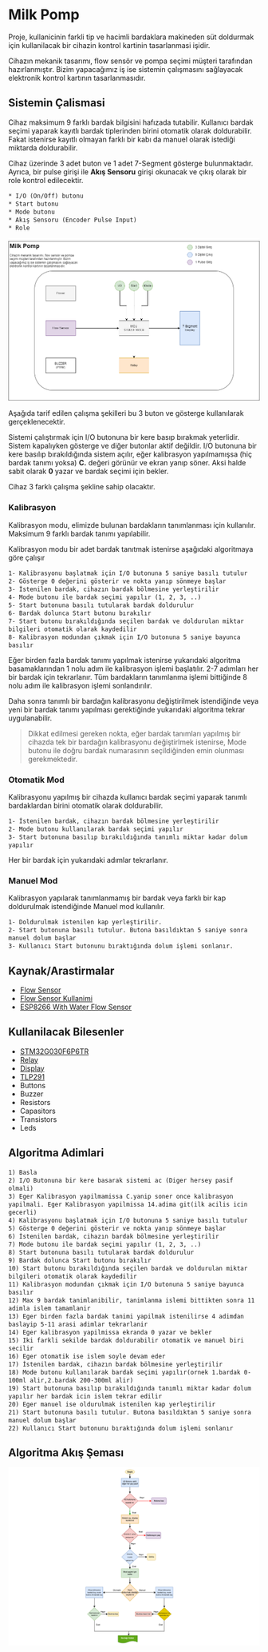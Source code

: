 # Milk Pomp
Proje, kullanicinin farkli tip ve hacimli bardaklara makineden süt doldurmak için kullanilacak bir cihazin kontrol kartinin tasarlanmasi işidir.

Cihazın mekanik tasarımı, flow sensör ve pompa seçimi müşteri tarafından hazırlanmıştır. Bizim yapacağımız iş ise sistemin çalışmasını sağlayacak elektronik kontrol kartının tasarlanmasıdır.

## Sistemin Çalismasi
Cihaz maksimum 9 farklı bardak bilgisini hafızada tutabilir. Kullanıcı bardak seçimi yaparak kayıtlı bardak tiplerinden birini otomatik olarak doldurabilir. Fakat istenirse kayıtlı olmayan farklı bir kabı da manuel olarak istediği miktarda doldurabilir.

Cihaz üzerinde 3 adet buton ve 1 adet 7-Segment gösterge bulunmaktadır. Ayrıca, bir pulse girişi ile **Akış Sensoru** girişi okunacak ve çıkış olarak bir role kontrol edilecektir.

	* I/O (On/Off) butonu
	* Start butonu
	* Mode butonu
	* Akış Sensoru (Encoder Pulse Input)
	* Role
	
![Block Diagram](docs/images/block_diagram.png)
	
Aşağıda tarif edilen çalışma şekilleri bu 3 buton ve gösterge kullanılarak gerçeklenecektir.

Sistemi çalıştırmak için I/O butonuna bir kere basıp bırakmak yeterlidir. Sistem kapalıyken gösterge ve diğer butonlar aktif değildir. I/O butonuna bir kere basılıp bırakıldığında sistem açılır, eğer kalibrasyon yapılmamışsa (hiç bardak tanımı yoksa) **C.** değeri görünür ve ekran yanıp söner. Aksi halde sabit olarak **0** yazar ve bardak seçimi için bekler.

Cihaz 3 farklı çalışma şekline sahip olacaktır.

### Kalibrasyon
Kalibrasyon modu, elimizde bulunan bardakların tanımlanması için kullanılır. Maksimum 9 farklı bardak tanımı yapılabilir.

Kalibrasyon modu bir adet bardak tanıtmak istenirse aşağıdaki algoritmaya göre çalışır

	1- Kalibrasyonu başlatmak için I/O butonuna 5 saniye basılı tutulur
	2- Gösterge 0 değerini gösterir ve nokta yanıp sönmeye başlar
	3- İstenilen bardak, cihazın bardak bölmesine yerleştirilir
	4- Mode butonu ile bardak seçimi yapılır (1, 2, 3, ..)
	5- Start butonuna basılı tutularak bardak doldurulur
	6- Bardak dolunca Start butonu bırakılır
	7- Start butonu bırakıldığında seçilen bardak ve doldurulan miktar bilgileri otomatik olarak kaydedilir
	8- Kalibrasyon modundan çıkmak için I/O butonuna 5 saniye bayunca basılır
	
Eğer birden fazla bardak tanımı yapılmak istenirse yukarıdaki algoritma basamaklarından 1 nolu adım ile kalibrasyon işlemi başlatılır. 2-7 adımları her bir bardak için tekrarlanır. Tüm bardakların tanımlanma işlemi bittiğinde 8 nolu adım ile kalibrasyon işlemi sonlandırılır.

Daha sonra tanımlı bir bardağın kalibrasyonu değiştirilmek istendiğinde veya yeni bir bardak tanımı yapılması gerektiğinde yukarıdaki algoritma tekrar uygulanabilir.

> Dikkat edilmesi gereken nokta, eğer bardak tanımları yapılmış bir cihazda tek bir bardağın kalibrasyonu değiştirlmek istenirse, Mode butonu ile doğru bardak numarasının seçildiğinden emin olunması gerekmektedir.

### Otomatik Mod
Kalibrasyonu yapılmış bir cihazda kullanıcı bardak seçimi yaparak tanımlı bardaklardan birini otomatik olarak doldurabilir.

	1- İstenilen bardak, cihazın bardak bölmesine yerleştirilir
	2- Mode butonu kullanılarak bardak seçimi yapılır
	3- Start butonuna basılıp bırakıldığında tanımlı miktar kadar dolum yapılır
	
Her bir bardak için yukarıdaki adımlar tekrarlanır.

### Manuel Mod
Kalibrasyon yapılarak tanımlanmamış bir bardak veya farklı bir kap doldurulmak istendiğinde Manuel mod kullanılır.

    1- Doldurulmak istenilen kap yerleştirilir.
	2- Start butonuna basılı tutulur. Butona basıldıktan 5 saniye sonra manuel dolum başlar
	3- Kullanıcı Start butonunu bıraktığında dolum işlemi sonlanır.

## Kaynak/Arastirmalar
- [Flow Sensor](https://www.hepsiburada.com/fluidotech-kahve-makinasi-pompasi-rotary-pompa-pirinc-govdeli-p-HBV000007SB1Q)
- [Flow Sensor Kullanimi](https://how2electronics.com/iot-water-flow-meter-using-esp8266-water-flow-sensor/)
- [ESP8266 With Water Flow Sensor](https://www.14core.com/wiring-esp8266-1212e-with-g12-liquid-water-flow-sensor-for-wireless-monitoring/)

## Kullanilacak Bilesenler
- [STM32G030F6P6TR](docs/DS12991.pdf) 
- [Relay](http://www.omron.com/ecb/products/pdf/en-g5le.pdf)
- [Display](https://docs.broadcom.com/docs/AV02-2553EN)
- [TLP291](https://toshiba.semicon-storage.com/info/docget.jsp?did=12884&prodName=TLP291)
- Buttons
- Buzzer 
- Resistors
- Capasitors
- Transistors
- Leds
## Algoritma Adimlari
    1) Basla
	2) I/O Butonuna bir kere basarak sistemi ac (Diger hersey pasif olmali)
	3) Eger Kalibrasyon yapilmamissa C.yanip soner once kalibrasyon yapilmali. Eger Kalibrasyon yapilmissa 14.adima git(ilk acilis icin gecerli)
	4) Kalibrasyonu başlatmak için I/O butonuna 5 saniye basılı tutulur
	5) Gösterge 0 değerini gösterir ve nokta yanıp sönmeye başlar
	6) İstenilen bardak, cihazın bardak bölmesine yerleştirilir
	7) Mode butonu ile bardak seçimi yapılır (1, 2, 3, ..)
	8) Start butonuna basılı tutularak bardak doldurulur
	9) Bardak dolunca Start butonu bırakılır
	10) Start butonu bırakıldığında seçilen bardak ve doldurulan miktar bilgileri otomatik olarak kaydedilir
	11) Kalibrasyon modundan çıkmak için I/O butonuna 5 saniye bayunca basılır
	12) Max 9 bardak tanimlanibilir, tanimlanma islemi bittikten sonra 11 adimla islem tamamlanir
	13) Eger birden fazla bardak tanimi yapilmak istenilirse 4 adimdan baslayip 5-11 arasi adimlar tekrarlanir
	14) Eger kalibrasyon yapilmissa ekranda 0 yazar ve bekler
	15) Iki farkli sekilde bardak doldurabilir otomatik ve manuel biri secilir
	16) Eger otomatik ise islem soyle devam eder
	17) İstenilen bardak, cihazın bardak bölmesine yerleştirilir
	18) Mode butonu kullanılarak bardak seçimi yapılır(ornek 1.bardak 0-100ml alir,2.bardak 200-300ml alir)
	19) Start butonuna basılıp bırakıldığında tanımlı miktar kadar dolum yapılır her bardak icin islem tekrar edilir
	20) Eger manuel ise oldurulmak istenilen kap yerleştirilir
	21) Start butonuna basılı tutulur. Butona basıldıktan 5 saniye sonra manuel dolum başlar
	22) Kullanıcı Start butonunu bıraktığında dolum işlemi sonlanır
   
## Algoritma Akış Şeması

![akış seması](docs/images/algorithm_flowchart.png)
 


